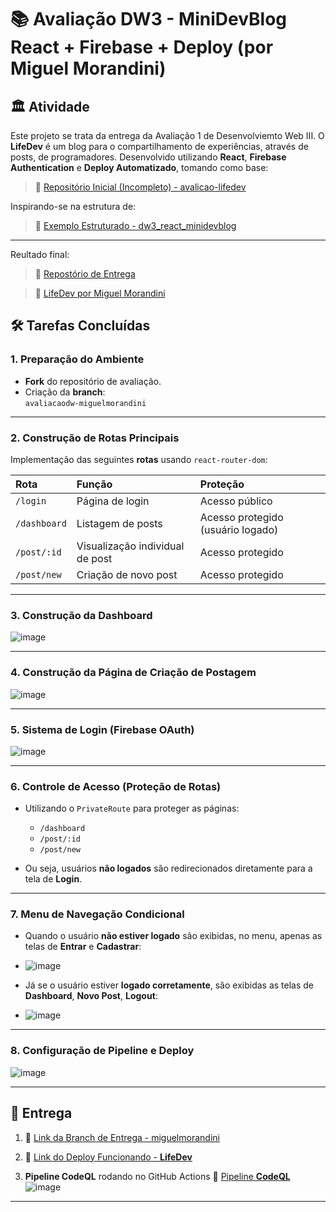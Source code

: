 # 📚 Avaliação DW3 - MiniDevBlog React + Firebase + Deploy (por Miguel Morandini)

## 🏛️ Atividade
Este projeto se trata da entrega da Avaliação 1 de Desenvolviemto Web III. O **LifeDev** é um blog para o compartilhamento de experiências, através de posts, de programadores.
Desenvolvido utilizando **React**, **Firebase Authentication** e **Deploy Automatizado**, tomando como base:

> 🔗 [Repositório Inicial (Incompleto) - avalicao-lifedev](https://github.com/victoricoma/avaliacao-lifedev.git)

Inspirando-se na estrutura de:

> 🔗 [Exemplo Estruturado - dw3_react_minidevblog](https://github.com/victoricoma/dw3_react_minidevblog)

---
Reultado final:

> 🔗 [Repostório de Entrega](https://github.com/miguelmorandini/avaliacao-lifedev)

> 🔗 [LifeDev por Miguel Morandini](https://avaliacaodw3-2d34e.web.app)

## 🛠️ Tarefas Concluídas

### 1. Preparação do Ambiente

- **Fork** do repositório de avaliação.
- Criação da **branch**:  
  `avaliacaodw-miguelmorandini`

---

### 2. Construção de Rotas Principais

Implementação das seguintes **rotas** usando `react-router-dom`:

| Rota | Função | Proteção |
|:-----|:-------|:---------|
| `/login` | Página de login | Acesso público |
| `/dashboard` | Listagem de posts | Acesso protegido (usuário logado) |
| `/post/:id` | Visualização individual de post | Acesso protegido |
| `/post/new` | Criação de novo post | Acesso protegido |

---

### 3. Construção da Dashboard

![image](https://github.com/user-attachments/assets/50946f3a-fca8-499b-aac7-70df1f19db77)

---

### 4. Construção da Página de Criação de Postagem

![image](https://github.com/user-attachments/assets/186382cb-9f15-455c-b333-9a08257ba248)

---

### 5. Sistema de Login (Firebase OAuth)

![image](https://github.com/user-attachments/assets/79dedba3-3051-4c21-8a96-ee1c5487fab3)

---

### 6. Controle de Acesso (Proteção de Rotas)

- Utilizando o `PrivateRoute` para proteger as páginas:
  - `/dashboard`
  - `/post/:id`
  - `/post/new`

- Ou seja, usuários **não logados** são redirecionados diretamente para a tela de **Login**.

---

### 7. Menu de Navegação Condicional

- Quando o usuário **não estiver logado** são exibidas, no menu, apenas as telas de **Entrar** e **Cadastrar**:
- 
  ![image](https://github.com/user-attachments/assets/46e54762-ecf8-41f1-b9be-aac61676218b)

- Já se o usuário estiver **logado corretamente**, são exibidas as telas de **Dashboard**, **Novo Post**, **Logout**:
- 
  ![image](https://github.com/user-attachments/assets/a992b46c-9427-4304-ad57-b21cf1f55697)

---

### 8. Configuração de Pipeline e Deploy

![image](https://github.com/user-attachments/assets/0a906ab2-12ce-4ad9-b19a-99185ae63554)

---

## 📌 Entrega

1. 🔗 [Link da Branch de Entrega - miguelmorandini](https://github.com/miguelmorandini/avaliacao-lifedev/tree/avaliacaodw-miguelmorandini)

2. 🔗 [Link do Deploy Funcionando - **LifeDev**](https://github.com/miguelmorandini/avaliacao-lifedev/tree/avaliacaodw-miguelmorandini)

3. **Pipeline CodeQL** rodando no GitHub Actions
   🔗 [Pipeline **CodeQL**](https://github.com/miguelmorandini/avaliacao-lifedev/actions/runs/14941358286)
  ![image](https://github.com/user-attachments/assets/e68af44d-5346-4601-a34e-8c9c1485e216)

---

